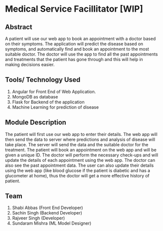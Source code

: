 # Medical Service Facillitator [WIP]

## Abstract

A patient will use our web app to book an appointment with a doctor based on their symptoms. The application will predict the disease based on symptoms, and automatically find and book an
appointment to the most suitable doctor. The doctor will use the app to find all the past appointments and treatments that the patient has gone through and this will help in making decisions easier.

## Tools/ Technology Used

1. Angular for Front End of Web Application.
2. MongoDB as database
3. Flask for Backend of the application
4. Machine Learning for prediction of disease

## Module Description

The patient will first use our web app to enter their details. The web app will then send the data to server where predictions and analysis of disease will take place. The server will send the data and the suitable doctor for the treatment. The patient will book an appointment on the web app and will be
given a unique ID. The doctor will perform the necessary check-ups and will update the details of each appointment using the web app. The doctor can also see the past appointment data. The user can also update their details using the web app (like blood glucose if the patient is diabetic and has a glucometer at
home), thus the doctor will get a more effective history of patient.

## Team

1. Shabi Abbas (Front End Developer) 
2. Sachin Singh (Backend Developer)
3. Rajveer Singh (Developer)
4. Sundaram Mishra (ML Model Designer) 
